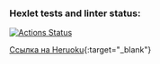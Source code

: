 ### Hexlet tests and linter status:
[![Actions Status](https://github.com/Drumsid/php-project-lvl3/workflows/hexlet-check/badge.svg)](https://github.com/Drumsid/php-project-lvl3/actions)

[Ссылка на Heruoku](https://drumsid-php-project-lvl3.herokuapp.com/ "Посмотреть проект на Heroku"){:target="_blank"}